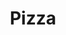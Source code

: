 ---
title: Pizza
meal: lunch
image: pizza.png
description: A delicious cheese pizza.  Warning! Very hot oven used, be careful and use an oven mitt.
badge: protein
difficulty: hard
restrictions:
  - vegetarian
tags:
  - italian
  - delicious
  - kid-favorite
ingredients:
  - Pizza dough
  - Tomato sauce
  - Mozzarella cheese
instructions:
  - Form a circle shape with the pizza dough.
  - Smear the tomato sauce over the dough with a spoon.
  - Sprinkle mozzarella cheese on top of the pizza.
  - Heat the oven up to 450°F and place the pizza inside for 12-15 minutes using an oven mitt.  (Don't forget the oven mitt!)
  - Take the pizza out, put it on your plate, and enjoy!
---